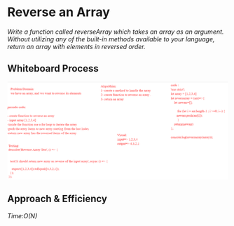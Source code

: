 # Reverse an Array

*Write a function called reverseArray which takes an array as an argument. Without utilizing any of the built-in methods available to your language, return an array with elements in reversed order.*

## Whiteboard Process
![array-reverse](./array-reverse.PNG)

## Approach & Efficiency
*Time:O(N)*
